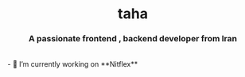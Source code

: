 <h1 align="center">taha</h1>
<h3 align="center">A passionate frontend , backend developer from Iran</h3>
<br>
- 🔭 I’m currently working on **Nitflex**
<img align="right" src="https://encrypted-tbn0.gstatic.com/images?q=tbn:ANd9GcSotTFsM24FS8CV1jb8CYZcaPWYiQZTi1YEFw&s" alt="">



